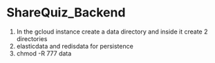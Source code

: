 # ShareQuiz_Backend

1. In the gcloud instance create a data directory and inside it create 2 directories
2. elasticdata and redisdata for persistence
3. chmod -R 777 data